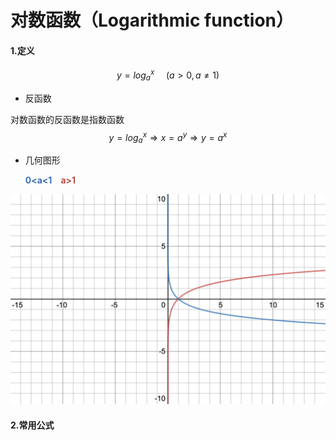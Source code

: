 # 对数函数（Logarithmic function）

####  1.定义
$$
y={log_{a}}^{x}\,\,\,\,\,\,\,\,(a>0,a\neq 1)
$$

* 反函数

对数函数的反函数是指数函数
$$
y={log_{a}}^{x} \Rightarrow x=a^{y}\Rightarrow y=a^{x}
$$

* 几何图形

  <font color=#3D70AE>**0<a<1**</font>&emsp;<font color=#B94D46>**a>1**</font>

![a>1](./pic_logarithmic/log.png)


#### 2.常用公式